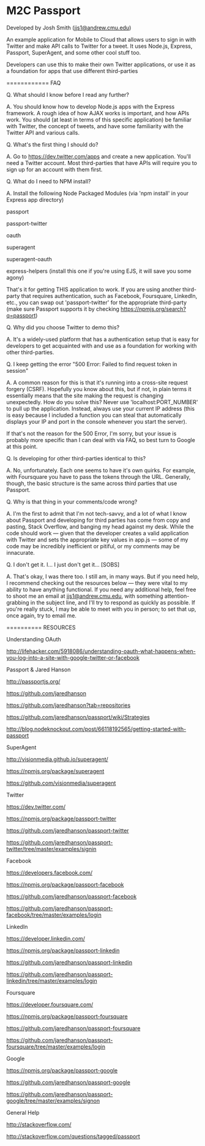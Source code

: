 M2C Passport
============

Developed by Josh Smith (jjs1@andrew.cmu.edu)

An example application for Mobile to Cloud that allows users 
to sign in with Twitter and make API calls to Twitter for a tweet.
It uses Node.js, Express, Passport, SuperAgent, and some other
cool stuff too.

Developers can use this to make their own Twitter applications,
or use it as a foundation for apps that use different third-parties

============
FAQ

Q. What should I know before I read any further?

A. You should know how to develop Node.js apps with the Express framework. A rough idea of how AJAX works is
   important, and how APIs work. You should (at least in terms of this specific application) be familiar
   with Twitter, the concept of tweets, and have some familiarity with the Twitter API and various calls.


Q. What's the first thing I should do?

A. Go to https://dev.twitter.com/apps and create a new application. You'll need a Twitter account.
   Most third-parties that have APIs will require you to sign up for an account with them first.


Q. What do I need to NPM install?

A. Install the following Node Packaged Modules (via 'npm install' in your Express app directory)
   
   passport

   passport-twitter

   oauth

   superagent

   superagent-oauth
   
   express-helpers   (install this one if you're using EJS, it will save you some agony)
   
   That's it for getting THIS application to work. If you are using another third-party that requires
   authentication, such as Facebook, Foursquare, LinkedIn, etc., you can swap out 'passport-twitter'
   for the appropriate third-party (make sure Passport supports it by checking https://npmjs.org/search?q=passport)
 

Q. Why did you choose Twitter to demo this?

A. It's a widely-used platform that has a authentication setup that is easy for developers to get
   acquainted with and use as a foundation for working with other third-parties.


Q. I keep getting the error "500 Error: Failed to find request token in session"

A. A common reason for this is that it's running into a cross-site request forgery (CSRF). Hopefully you know
   about this, but if not, in plain terms it essentially means that the site making the request is changing
   unexpectedly. How do you solve this? Never use 'localhost:PORT_NUMBER' to pull up the application. Instead,
   always use your current IP address (this is easy because I included a function you can steal that automatically
   displays your IP and port in the console whenever you start the server).

   If that's not the reason for the 500 Error, I'm sorry, but your issue is probably more specific than I can
   deal with via FAQ, so best turn to Google at this point.


Q. Is developing for other third-parties identical to this?

A. No, unfortunately. Each one seems to have it's own quirks. For example, with Foursquare you have to
   pass the tokens through the URL. Generally, though, the basic structure is the same across third parties
   that use Passport.


Q. Why is that thing in your comments/code wrong?

A. I'm the first to admit that I'm not tech-savvy, and a lot of what I know about Passport and developing for
   third parties has come from copy and pasting, Stack Overflow, and banging my head against my desk. While the
   code should work — given that the developer creates a valid application with Twitter and sets the appropriate
   key values in app.js — some of my code may be incredibly inefficient or pitiful, or my comments may be innacurate.


Q. I don't get it. I... I just don't get it... [SOBS]

A. That's okay, I was there too. I still am, in many ways. But if you need help, I recommend checking out the 
   resources below — they were vital to my ability to have anything functional. If you need any additional help,
   feel free to shoot me an email at jjs1@andrew.cmu.edu, with something attention-grabbing in the subject line,
   and I'll try to respond as quickly as possible. If you're really stuck, I may be able to meet with you in person;
   to set that up, once again, try to email me.


==========
RESOURCES

Understanding OAuth

http://lifehacker.com/5918086/understanding-oauth-what-happens-when-you-log-into-a-site-with-google-twitter-or-facebook


Passport & Jared Hanson

http://passportjs.org/

https://github.com/jaredhanson

https://github.com/jaredhanson?tab=repositories

https://github.com/jaredhanson/passport/wiki/Strategies

http://blog.nodeknockout.com/post/66118192565/getting-started-with-passport


SuperAgent

http://visionmedia.github.io/superagent/

https://npmjs.org/package/superagent

https://github.com/visionmedia/superagent


Twitter

https://dev.twitter.com/

https://npmjs.org/package/passport-twitter

https://github.com/jaredhanson/passport-twitter

https://github.com/jaredhanson/passport-twitter/tree/master/examples/signin


Facebook

https://developers.facebook.com/

https://npmjs.org/package/passport-facebook

https://github.com/jaredhanson/passport-facebook

https://github.com/jaredhanson/passport-facebook/tree/master/examples/login


LinkedIn

https://developer.linkedin.com/

https://npmjs.org/package/passport-linkedin

https://github.com/jaredhanson/passport-linkedin

https://github.com/jaredhanson/passport-linkedin/tree/master/examples/login


Foursquare

https://developer.foursquare.com/

https://npmjs.org/package/passport-foursquare

https://github.com/jaredhanson/passport-foursquare

https://github.com/jaredhanson/passport-foursquare/tree/master/examples/login


Google

https://npmjs.org/package/passport-google

https://github.com/jaredhanson/passport-google

https://github.com/jaredhanson/passport-google/tree/master/examples/signon


General Help

http://stackoverflow.com/

http://stackoverflow.com/questions/tagged/passport










